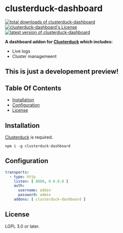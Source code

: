 clusterduck-dashboard
=======
[![total downloads of clusterduck-dashboard](https://img.shields.io/npm/dt/clusterduck-dashboard.svg)](https://www.npmjs.com/package/clusterduck-dashboard)
[![clusterduck-dashboard's License](https://img.shields.io/npm/l/clusterduck-dashboard.svg)](https://www.npmjs.com/package/clusterduck-dashboard)
[![latest version of clusterduck-dashboard](https://img.shields.io/npm/v/clusterduck-dashboard.svg)](https://www.npmjs.com/package/clusterduck-dashboard)

__A dashboard addon for [Clusterduck] which includes:__

- Live logs
- Cluster managemeent

## This is just a developement preview!

## Table Of Contents

- [Installation](#installation)
- [Configuration](#configuration)
- [License](#license)

## Installation

[Clusterduck] is required.

```
npm i -g clusterduck-dashboard
```

## Configuration


```yaml
transports:
  - type: http
    listen: [ 8880, 0.0.0.0 ]
    auth:
      username: admin
      password: admin
    addons: [ clusterduck-dashboard ]
```

## License

LGPL 3.0 or later.

[Clusterduck]: (https://www.npmjs.com/package/clusterduck)